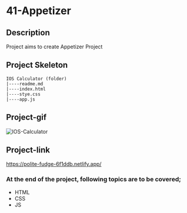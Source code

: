 # 41-Appetizer
## Description
Project aims to create Appetizer Project
## Project Skeleton
```
IOS Calculator (folder)
|----readme.md
|----index.html
|----stye.css
|----app.js		
```
## Project-gif
![IOS-Calculator](https://raw.githubusercontent.com/achieve-software/achieve-software/main/img/appetizer-min.gif)
## Project-link
https://polite-fudge-6f1ddb.netlify.app/
### At the end of the project, following topics are to be covered;
- HTML
- CSS
- JS
